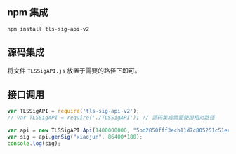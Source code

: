 ## npm 集成
```shell 
npm install tls-sig-api-v2
```

## 源码集成
将文件 `TLSSigAPI.js` 放置于需要的路径下即可。

## 接口调用
```javascript
var TLSSigAPI = require('tls-sig-api-v2');
// var TLSSigAPI = require('./TLSSigAPI'); // 源码集成需要使用相对路径

var api = new TLSSigAPI.Api(1400000000, "5bd2850fff3ecb11d7c805251c51ee463a25727bddc2385f3fa8bfee1bb93b5e");
var sig = api.genSig("xiaojun", 86400*180);
console.log(sig);
```
